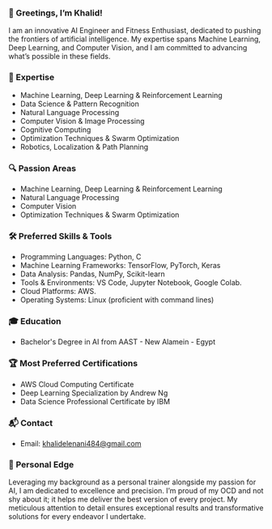### 👋 Greetings, I’m Khalid!
I am an innovative AI Engineer and Fitness Enthusiast, dedicated to pushing the frontiers of artificial intelligence. My expertise spans Machine Learning, Deep Learning, and Computer Vision, and I am committed to advancing what’s possible in these fields.

### 🌟 Expertise
* Machine Learning, Deep Learning & Reinforcement Learning
* Data Science & Pattern Recognition
* Natural Language Processing
* Computer Vision & Image Processing
* Cognitive Computing
* Optimization Techniques & Swarm Optimization
* Robotics, Localization & Path Planning
  
### 🔍 Passion Areas
* Machine Learning, Deep Learning & Reinforcement Learning
* Natural Language Processing
* Computer Vision
* Optimization Techniques & Swarm Optimization

### 🛠️ Preferred Skills & Tools
* Programming Languages: Python, C
* Machine Learning Frameworks: TensorFlow, PyTorch, Keras
* Data Analysis: Pandas, NumPy, Scikit-learn
* Tools & Environments: VS Code, Jupyter Notebook, Google Colab.
* Cloud Platforms: AWS.
* Operating Systems: Linux (proficient with command lines)

### 🎓 Education
* Bachelor's Degree in AI from AAST - New Alamein - Egypt
  
### 🏆 Most Preferred Certifications
* AWS Cloud Computing Certificate
* Deep Learning Specialization by Andrew Ng
* Data Science Professional Certificate by IBM

### 📬 Contact
* Email: khalidelenani484@gmail.com
  
### 💪 Personal Edge
Leveraging my background as a personal trainer alongside my passion for AI, I am dedicated to excellence and precision. I’m proud of my OCD and not shy about it; it helps me deliver the best version of every project. My meticulous attention to detail ensures exceptional results and transformative solutions for every endeavor I undertake.
